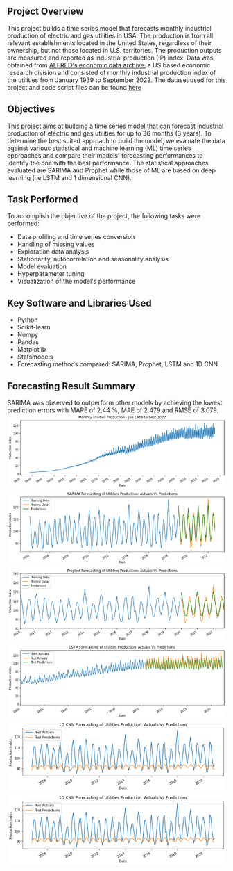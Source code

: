 ## Project Overview
This project builds a time series model that forecasts monthly industrial production of electric and gas utilities in USA. The production is from all relevant establishments located in the United States, regardless of their ownership, but not those located in U.S. territories. The production outputs are measured and reported as industrial production (IP) index. Data was obtained from [ALFRED's economic data archive](https://fred.stlouisfed.org/series/IPG2211A2N), a US based economic research division and consisted of monthly industrial production index of the utilities from January 1939 to September 2022. The dataset used for this project and code script files can be found [here](https://github.com/Popseli/Forecasting-Industrial-Production-of-Electric-and-Gas-Utilities)
## Objectives
This project aims at building a time series model that can forecast industrial production of electric and gas utilities for up to 36 months (3 years). To determine the best suited approach to build the model, we evaluate the data against various statistical and machine learning (ML) time series approaches and compare their models' forecasting performances to identify the one with the best performance. The statistical approaches evaluated are SARIMA and Prophet while those of ML are based on deep learning (i.e LSTM and 1 dimensional CNN).
## Task Performed
To accomplish the objective of the project, the following tasks were performed:
- Data profiling and time series conversion
- Handling of missing values
- Exploration data analysis
- Stationarity, autocorrelation and seasonality analysis
- Model evaluation
- Hyperparameter tuning
- Visualization of the model's performance
## Key Software and Libraries Used
* Python
* Scikit-learn
* Numpy
* Pandas
* Matplotlib
* Statsmodels
* Forecasting methods compared: SARIMA, Prophet, LSTM and 1D CNN
## Forecasting Result Summary
SARIMA was observed to outperform other models by achieving the lowest prediction errors with MAPE of 2.44 %, MAE of 2.479 and RMSE of 3.079.
![Original data presentation](Images/Production%20Output%201939%20-%202022.png)
![Visual of SARIMA forecasting performance](Images/SARIMA%20performance.png)
![Visual of Prophet forecasting performance](Images/Prophet%20performance.png)
![Visual of LSTM forecasting performance](Images/LSTM%20performance.png)
![Visual of 1D CNN forecasting performance](Images/1D%20CNN%20performance.png)
![SARIMA forecasting of 3 year production of utilities](Images/1D%20CNN%20performance.png)

